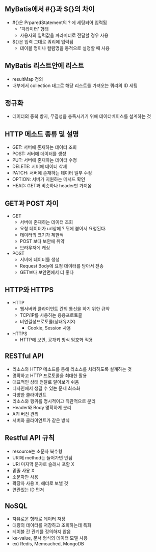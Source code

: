 ## MyBatis에서 #{}과 ${}의 차이
* #{}은 PrparedStatement의 ? 에 세팅되어 입력됨
  * '파라미터' 형태
  * 사용자의 입력값을 파라미터로 전달할 경우 사용
* ${}은 입력 그대로 쿼리에 입력됨
  * 테이블 명이나 컬럼명을 동적으로 설정할 때 사용

## MyBatis 리스트안에 리스트
* resultMap 정의
* 내부에서 collection 태그로 해당 리스트를 가져오는 쿼리의 ID 세팅

## 정규화
* 데이터의 중복 방지, 무결성을 충족시키기 위해 데이터베이스를 설계하는 것

## HTTP 메소드 종류 및 설명
* GET: 서버에 존재하는 데이터 조회
* POST: 서버에 데이터를 생성
* PUT: 서버에 존재하는 데이터 수정
* DELETE: 서버에 데이터 삭제
* PATCH: 서버에 존재하는 데이터 일부 수정
* OPTION: 서버가 지원하는 메서드 확인
* HEAD: GET과 비슷하나 header만 가져옴

## GET과 POST 차이
* GET
  * 서버에 존재하는 데이터 조회
  * 요청 데이터가 url상에 ? 뒤에 붙어서 요청된다.
  * 데이터의 크기가 제한적
  * POST 보다 보안에 취약
  * 브라우저에 캐싱
* POST
  * 서버에 데이터를 생성
  * Request Body에 요청 데이터를 담아서 전송
  * GET보다 보안면에서 더 좋다

## HTTP와 HTTPS
* HTTP
  * 웹서버와 클라이언트 간의 통신을 하기 위한 규약
  * TCP/IP를 사용하는 응용프로토콜
  * 비연결성프로토콜(상태유지X)
    * Cookie, Session 사용
* HTTPS
  * HTTP에 보안, 공개키 방식 암호화 적용

## RESTful API
* 리소스와 HTTP 메소드를 통해 리소스를 처리하도록 설계하는 것
* 명확하고 HTTP 프로토콜을 최대한 활용
* 대표적인 상태 전달로 알아보기 쉬움
* 디자인에서 생길 수 있는 문제 최소화
* 다양한 클라이언트
* 리소스와 행위를 명시적이고 직관적으로 분리
* Header와 Body 명확하게 분리
* API 버전 관리
* 서버와 클라이언트가 같은 방식

## Restful API 규칙
* resource는 소문자 복수형
* URI에 method는 들어가면 안됨
* URI 마지막 문자로 슬래시 포함 X
* 밑줄 사용 X
* 소문자만 사용
* 확장자 사용 X, 헤더로 보낼 것
* 연관있는 ID 먼저

## NoSQL
* 자유로운 형태로 데이터 저장
* 대량의 데이터를 저장하고 조회하는데 특화
* 테이블 간 관계를 정의하지 않음
* ke-value, 문서 형식의 데이터 모델 사용
* ex) Redis, Memcached, MongoDB